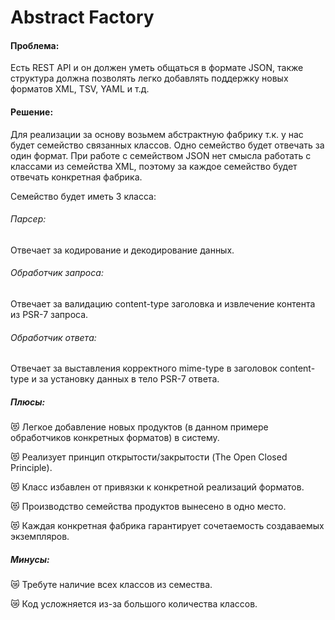 # Abstract Factory

#### Проблема:

Есть REST API и он должен уметь общаться в формате JSON, также структура должна
позволять легко добавлять поддержку новых форматов XML, TSV, YAML и т.д.

#### Решение:

Для реализации за основу возьмем абстрактную фабрику т.к. у нас будет
семейство связанных классов. Одно семейство будет отвечать за один формат.
При работе с семейством JSON нет смысла работать с классами из семейства XML,
поэтому за каждое семейство будет отвечать конкретная фабрика.

Семейство будет иметь 3 класса:

###### Парсер:

Отвечает за кодирование и декодирование данных.

###### Обработчик запроса:

Отвечает за валидацию content-type заголовка и извлечение контента из PSR-7 запроса.

###### Обработчик ответа:

Отвечает за выставления корректного mime-type в заголовок content-type и за установку данных
в тело PSR-7 ответа.

##### Плюсы:

😻 Легкое добавление новых продуктов (в данном примере обработчиков конкретных форматов) в систему.

😻 Реализует принцип открытости/закрытости (The Open Closed Principle).

😻 Класс избавлен от привязки к конкретной реализаций форматов.

😻 Производство семейства продуктов вынесено в одно место.

😻 Каждая конкретная фабрика гарантирует сочетаемость создаваемых экземпляров.

##### Минусы:

😿 Требуте наличие всех классов из семества.

😿 Код усложняется из-за большого количества классов.